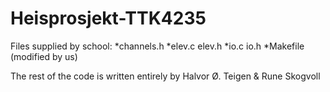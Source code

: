 # Heisprosjekt-TTK4235

Files supplied by school: 
*channels.h
*elev.c elev.h
*io.c io.h
*Makefile (modified by us)

The rest of the code is written entirely by Halvor Ø. Teigen & Rune Skogvoll